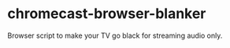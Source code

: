 chromecast-browser-blanker
==========================

Browser script to make your TV go black for streaming audio only.
